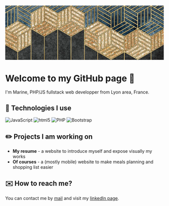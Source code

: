 ![Cover](fond-banner-small.png)

<h1>Welcome to my GitHub page 👋</h1> 
<p>I'm Marine, PHP/JS fullstack web developper from Lyon area, France.</p>

<h2>📎 Technologies I use</h2>
<p>
  <img alt="JavaScript" src="https://img.shields.io/badge/JavaScript-323330?style=for-the-badge&logo=javascript&logoColor=F7DF1E" />
  <!-- A METTRE QUAND OK SUR REACT <img alt="React" src="https://img.shields.io/badge/-React-45b8d8?style=for-the-badge&logo=react&logoColor=white" /> -->
  <img alt="html5" src="https://img.shields.io/badge/-HTML5-E34F26?style=for-the-badge&logo=html5&logoColor=white" />
  <img alt="PHP" src="https://img.shields.io/badge/PHP-777BB4?style=for-the-badge&logo=php&logoColor=white" />
  <img alt="Bootstrap" src="https://img.shields.io/badge/Bootstrap-7952B3?style=for-the-badge&logo=php&logoColor=white" />
  <!-- A METTRE SI OK SUR SQLite <img alt="SQL" src="https://img.shields.io/badge/SQLite-003B57?style=for-the-badge&logo=php&logoColor=white" /> -->
</p>

<!-- Autres logos:
Git: #F05032
GitHub: #181717
GitLab: #FC6D26
Obsidian: #7C3AED
Wordpress: #21759B
Symphony: #000000
Node.js: #339933
Vue.js: #4FC08D
Quest: #FB4F14
Svelte: #FF3E00
-->

<h2>✏️ Projects I am working on</h2>
<ul>
  <li><strong>My resume</strong> - a website to introduce myself and expose visually my works</li>
  <li><strong>Of courses</strong> - a (mostly mobile) website to make meals planning and shopping list easier</li>
</ul>

<h2>✉️ How to reach me?</h2>
<p>You can contact me by <a href="mailto:marine.montaru@gmail.com">mail</a> and visit my <a href="https://www.linkedin.com/in/marine-montaru/">linkedIn page</a>.</p>
